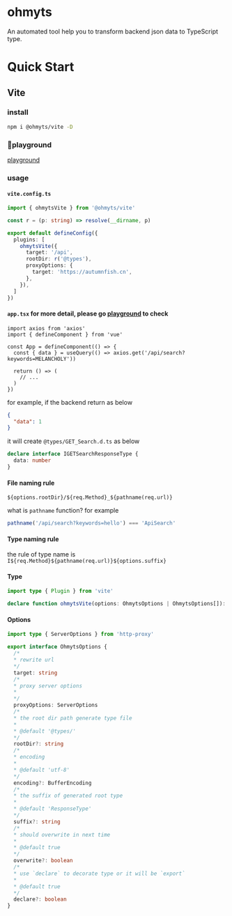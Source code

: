 # ohmyts

An automated tool help you to transform backend json data to TypeScript type.


# Quick Start

## Vite

### install
```bash
npm i @ohmyts/vite -D
```

### 🤽playground
[playground](https://stackblitz.com/edit/vitejs-vite-e1juy2?file=vite.config.ts&terminal=dev)

### usage

#### `vite.config.ts`
```ts
import { ohmytsVite } from '@ohmyts/vite'

const r = (p: string) => resolve(__dirname, p)

export default defineConfig({
  plugins: [
    ohmytsVite({
      target: '/api',
      rootDir: r('@types'),
      proxyOptions: {
        target: 'https://autumnfish.cn',
      },
    }),
  ]
})
```

#### `app.tsx` for more detail, please go [playground](https://stackblitz.com/edit/vitejs-vite-e1juy2?file=vite.config.ts&terminal=dev) to check
```tsx
import axios from 'axios'
import { defineComponent } from 'vue'

const App = defineComponent(() => {
  const { data } = useQuery(() => axios.get('/api/search?keywords=MELANCHOLY'))

  return () => (
    // ...
  )
})
```
for example, if the backend return as below

```json
{
  "data": 1
}
```

it will create `@types/GET_Search.d.ts` as below
```ts
declare interface IGETSearchResponseType {
  data: number
}
```

#### File naming rule
 `${options.rootDir}/${req.Method}_${pathname(req.url)}`

what is `pathname` function? for example

```ts
pathname('/api/search?keywords=hello') === 'ApiSearch'
```
#### Type naming rule

the rule of type name is `I${req.Method}${pathname(req.url)}${options.suffix}`


#### Type
```ts
import type { Plugin } from 'vite'

declare function ohmytsVite(options: OhmytsOptions | OhmytsOptions[]): Plugin
```

#### Options
```ts
import type { ServerOptions } from 'http-proxy'

export interface OhmytsOptions {
  /*
  * rewrite url
  */
  target: string
  /*
  * proxy server options
  *
  */
  proxyOptions: ServerOptions
  /*
  * the root dir path generate type file
  *
  * @default '@types/'
  */
  rootDir?: string
  /*
  * encoding
  *
  * @default 'utf-8'
  */
  encoding?: BufferEncoding
  /*
  * the suffix of generated root type
  *
  * @default 'ResponseType'
  */
  suffix?: string
  /*
  * should overwrite in next time
  *
  * @default true
  */
  overwrite?: boolean
  /*
  * use `declare` to decorate type or it will be `export`
  *
  * @default true
  */
  declare?: boolean
}
```

